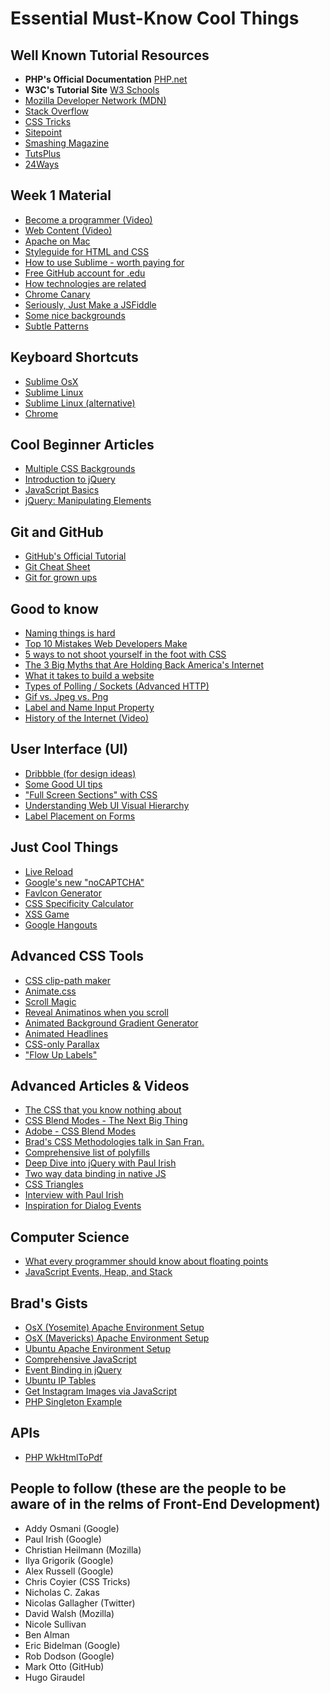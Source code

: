 # Essential Must-Know Cool Things

## Well Known Tutorial Resources
- __PHP's Official Documentation__ [PHP.net](http://php.net/)
- __W3C's Tutorial Site__ [W3 Schools](http://www.w3schools.com/)
- [Mozilla Developer Network (MDN)](https://developer.mozilla.org/en-US/)
- [Stack Overflow](http://stackoverflow.com)
- [CSS Tricks](http://css-tricks.com/)
- [Sitepoint](http://sitepoint.com)
- [Smashing Magazine](http://smashingmagazine.com)
- [TutsPlus](http://code.tutsplus.com)
- [24Ways](http://24ways.org/)

## Week 1 Material
- [Become a programmer (Video)](https://www.youtube.com/watch?v=nKIu9yen5nc)
- [Web Content (Video)](https://www.youtube.com/watch?v=6gmP4nk0EOE)
- [Apache on Mac](http://jason.pureconcepts.net/2012/10/install-apache-php-mysql-mac-os-x/)
- [Styleguide for HTML and CSS](http://codeguide.co/)
- [How to use Sublime - worth paying for](http://code.tutsplus.com/articles/perfect-workflow-in-sublime-text-free-course--net-27293)
- [Free GitHub account for .edu](https://education.github.com/pack)
- [How technologies are related](https://coggle.it/diagram/5398a137dbff8e364a004242/d8cd77db8aaec383b578a3c05016d3249174f5e8cec862a311ca6829a75e320b)
- [Chrome Canary](https://www.google.com/intl/en/chrome/browser/canary.html)
- [Seriously, Just Make a JSFiddle](http://css-tricks.com/seriously-just-make-a-jsfiddle/)
- [Some nice backgrounds](http://downloads.dvq.co.nz/)
- [Subtle Patterns](http://subtlepatterns.com/)

## Keyboard Shortcuts
- [Sublime OsX](http://sublime-text-unofficial-documentation.readthedocs.org/en/latest/reference/keyboard_shortcuts_osx.html)
- [Sublime Linux](http://sublime-text-unofficial-documentation.readthedocs.org/en/latest/reference/keyboard_shortcuts_win.html)
- [Sublime Linux (alternative)](https://gist.github.com/Belgand/2856947)
- [Chrome](https://support.google.com/chrome/answer/157179?hl=en&rd=1)

## Cool Beginner Articles
- [Multiple CSS Backgrounds](http://www.css3.info/preview/multiple-backgrounds/)
- [Introduction to jQuery](http://ejohn.org/apps/workshop/intro/)
- [JavaScript Basics](http://jqfundamentals.com/chapter/javascript-basics)
- [jQuery: Manipulating Elements](http://learn.jquery.com/using-jquery-core/manipulating-elements/)

## Git and GitHub
- [GitHub's Official Tutorial](https://try.github.io/levels/1/challenges/1)
- [Git Cheat Sheet](http://www.git-tower.com/blog/git-cheat-sheet-detail/)
- [Git for grown ups](http://24ways.org/2013/git-for-grownups/)

## Good to know
- [Naming things is hard](http://24ways.org/2014/naming-things/)
- [Top 10 Mistakes Web Developers Make](http://www.toptal.com/web/top-10-mistakes-that-web-developers-make)
- [5 ways to not shoot yourself in the foot with CSS](https://medium.com/@jxnblk/5-ways-to-not-shoot-yourself-in-the-foot-with-css-8d3c84c94364)
- [The 3 Big Myths that Are Holding Back America's Internet](https://medium.com/backchannel/the-3-big-myths-that-are-holding-back-americas-internet-1d96dd47e944)
- [What it takes to build a website](http://24ways.org/2014/what-it-takes-to-build-a-website/)
- [Types of Polling / Sockets (Advanced HTTP)](http://stackoverflow.com/questions/11077857/what-are-long-polling-websockets-server-sent-events-sse-and-comet)
- [Gif vs. Jpeg vs. Png](http://www.digitaltrends.com/computing/whats-the-difference-between-a-gif-a-jpg-and-a-png-file/)
- [Label and Name Input Property](https://developers.google.com/web/fundamentals/input/form/label-and-name-inputs)
- [History of the Internet (Video)](https://www.youtube.com/watch?v=9hIQjrMHTv4)

## User Interface (UI)
- [Dribbble (for design ideas)](http://dribbble.com)
- [Some Good UI tips](http://goodui.org/)
- ["Full Screen Sections" with CSS](https://medium.com/@ckor/make-full-screen-sections-with-1-line-of-css-b82227c75cbd)
- [Understanding Web UI Visual Hierarchy](http://www.awwwards.com/understanding-web-ui-visual-hierarchy.html)
- [Label Placement on Forms](http://css-tricks.com/label-placement-on-forms/)

## Just Cool Things
- [Live Reload](http://www.ryanthaut.com/guides/sublime-text-3-markdown-and-live-reload/)
- [Google's new "noCAPTCHA"](https://www.youtube.com/watch?v=jwslDn3ImM0)
- [FavIcon Generator](http://tools.dynamicdrive.com/favicon/)
- [CSS Specificity Calculator](http://specificity.keegan.st/)
- [XSS Game](https://xss-game.appspot.com/)
- [Google Hangouts](http://www.google.com/+/learnmore/hangouts/)

## Advanced CSS Tools
- [CSS clip-path maker](http://bennettfeely.com/clippy/)
- [Animate.css](http://daneden.github.io/animate.css/)
- [Scroll Magic](http://janpaepke.github.io/ScrollMagic/)
- [Reveal Animatinos when you scroll](http://mynameismatthieu.com/WOW/)
- [Animated Background Gradient Generator](http://www.gradient-animator.com/)
- [Animated Headlines](http://codyhouse.co/gem/css-animated-headlines/)
- [CSS-only Parallax](http://keithclark.co.uk/articles/pure-css-parallax-websites/)
- ["Flow Up Labels"](http://www.enfos.com/FlowupLabels.js/demo/)

## Advanced Articles & Videos
- [The CSS that you know nothing about](https://medium.com/@mjtweaver/the-css-that-you-dont-know-about-d5945cea1c94)
- [CSS Blend Modes - The Next Big Thing](https://medium.com/@bennettfeely/css-blend-modes-could-be-the-next-big-thing-in-web-design-6b51bf53743a)
- [Adobe - CSS Blend Modes](http://webplatform.adobe.com/blend-modes/)
- [Brad's CSS Methodologies talk in San Fran.](https://www.youtube.com/watch?v=-bZSTMLqf8Q)
- [Comprehensive list of polyfills](https://github.com/Modernizr/Modernizr/wiki/HTML5-Cross-Browser-Polyfills)
- [Deep Dive into jQuery with Paul Irish](https://www.youtube.com/watch?v=i_qE1iAmjFg)
- [Two way data binding in native JS](http://www.html5rocks.com/en/tutorials/es7/observe/)
- [CSS Triangles](http://callmenick.com/2014/05/03/css-triangles/)
- [Interview with Paul Irish](https://www.youtube.com/watch?v=JhWGSD_TY2Y#t=1410)
- [Inspiration for Dialog Events](http://tympanus.net/codrops/2014/12/08/inspiration-dialog-effects/)

## Computer Science
- [What every programmer should know about floating points](http://blog.reverberate.org/2014/09/what-every-computer-programmer-should.html)
- [JavaScript Events, Heap, and Stack](http://vimeo.com/96425312)

## Brad's Gists
- [OsX (Yosemite) Apache Environment Setup](https://gist.github.com/bradwestfall/c3e44d5c1e4a74ad852e)
- [OsX (Mavericks) Apache Environment Setup](https://gist.github.com/bradwestfall/df915300c0d5022e5cb2)
- [Ubuntu Apache Environment Setup](https://gist.github.com/bradwestfall/b478157ce6d507802133)
- [Comprehensive JavaScript](https://gist.github.com/bradwestfall/002312c3628eac9cc215)
- [Event Binding in jQuery](https://gist.github.com/bradwestfall/c87fb32047247eac899b)
- [Ubuntu IP Tables](https://gist.github.com/bradwestfall/d8a00045221e179e3ae9)
- [Get Instagram Images via JavaScript](https://gist.github.com/bradwestfall/f5a010e96fb0c4d18556)
- [PHP Singleton Example](https://gist.github.com/bradwestfall/5310a4d221734a30f50b)

## APIs
- [PHP WkHtmlToPdf](https://github.com/mikehaertl/phpwkhtmltopdf)

## People to follow (these are the people to be aware of in the relms of Front-End Development)
- Addy Osmani (Google)
- Paul Irish (Google)
- Christian Heilmann (Mozilla)
- Ilya Grigorik (Google)
- Alex Russell (Google)
- Chris Coyier (CSS Tricks)
- Nicholas C. Zakas
- Nicolas Gallagher (Twitter)
- David Walsh (Mozilla)
- Nicole Sullivan
- Ben Alman
- Eric Bidelman (Google)
- Rob Dodson﻿ (Google)
- Mark Otto (GitHub)
- Hugo Giraudel

